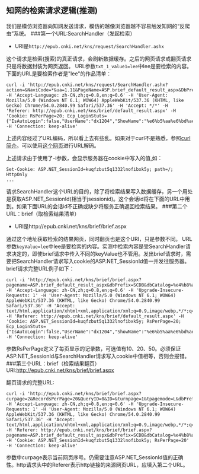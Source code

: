 ## 知网的检索请求逻辑(推测)
我们是模仿浏览器向知网发送请求，模仿的越像浏览器越不容易触发知网的“反爬虫”系统。
###第一个URL:SearchHandler（发起检索）
 - URI是```http://epub.cnki.net/kns/request/SearchHandler.ashx```  

这个请求是检索(搜索)的真正请求，会刷新数据缓存。之后的网页请求或翻页请求只是将数据封装为网页返回。
URL参数```txt_1_value1=lee```中lee是要检索的内容。下面的URL是要检索作者是"lee"的作品清单：
```
curl -i 'http://epub.cnki.net/kns/request/SearchHandler.ashx?action=&NaviCode=*&ua=1.11&PageName=ASP.brief_default_result_aspx&DbPrefix=SCDB&DbCatalog=%e4%b8%ad%e5%9b%bd%e5%ad%a6%e6%9c%af%e6%96%87%e7%8c%ae%e7%bd%91%e7%bb%9c%e5%87%ba%e7%89%88%e6%80%bb%e5%ba%93&ConfigFile=SCDBINDEX.xml&db_opt=CJFQ%2CCJFN%2CCDFD%2CCMFD%2CCPFD%2CIPFD%2CCCND&txt_1_sel=AU%24%3D%7C&txt_1_value1=lee&txt_1_special1=%25&his=0&parentdb=SCDB&__=Wed%20Dec%2014%202016%2019%3A05%3A53%20GMT%2B0800%20(%E4%B8%AD%E5%9B%BD%E6%A0%87%E5%87%86%E6%97%B6%E9%97%B4)' -H 'Accept-Language: zh-CN,zh;q=0.8,en;q=0.6' -H 'User-Agent: Mozilla/5.0 (Windows NT 6.1; WOW64) AppleWebKit/537.36 (KHTML, like Gecko) Chrome/54.0.2840.99 Safari/537.36' -H 'Accept: */*' -H 'Referer: http://epub.cnki.net/kns/brief/default_result.aspx' -H 'Cookie: RsPerPage=20; Ecp_LoginStuts={"IsAutoLogin":false,"UserName":"dx1204","ShowName":"%e6%b5%aa%e6%bd%ae%e7%94%b5%e5%ad%90%e4%bf%a1%e6%81%af%e4%ba%a7%e4%b8%9a%e8%82%a1%e4%bb%bd%e6%9c%89%e9%99%90%e5%85%ac%e5%8f%b8","UserType":"bk","r":"j4l3if"}' -H 'Connection: keep-alive'
```
上述内容经过了URL编码，所以看上去有些乱。如果对于curl不是熟悉，参照[curl简介](https://github.com/imaidev/imaidev.github.io/wiki/cURL%E5%B8%B8%E8%A7%81%E7%94%A8%E6%B3%95)。可以使用[这个网页](http://tool.chinaz.com/tools/urlencode.aspx)进行URL解码。

上述请求由于使用了-i参数，会显示服务器在cookie中写入的值,如：
```
Set-Cookie: ASP.NET_SessionId=kuqfzbut5q1332lnofibxk5y; path=/; HttpOnly
...
```
请求SearchHandler这个URL的目的，除了将检索结果写入数据缓存，另一个用处是获取ASP.NET_SessionId(相当于jsessionid)。这个会话id将在下面的URL中用到。如果下面URL的会话id不正确或缺少将服务正确返回检索结果。
###第二个URL：brief（取检索结果清单）
 - URI是http://epub.cnki.net/kns/brief/brief.aspx  

通过这个地址获取检索的结果网页，同时翻页也是这个URI，只是参数不同。
URL参数```keyValue=lee```中lee是要检索的内容。实测中检索内容是受SearchHandler请求决定的，即使brief请求中传入不同的keyValue也不管用。发出brief请求时，需要把SearchHandler请求写入cookie的ASP.NET_SessionId值一并发往服务器。
brief请求完整URL例子如下：
```
curl -i 'http://epub.cnki.net/kns/brief/brief.aspx?pagename=ASP.brief_default_result_aspx&dbPrefix=SCDB&dbCatalog=%e4%b8%ad%e5%9b%bd%e5%ad%a6%e6%9c%af%e6%96%87%e7%8c%ae%e7%bd%91%e7%bb%9c%e5%87%ba%e7%89%88%e6%80%bb%e5%ba%93&ConfigFile=SCDBINDEX.xml&research=off&keyValue=lee&S=1' -H 'Accept-Language: zh-CN,zh;q=0.8,en;q=0.6' -H 'Upgrade-Insecure-Requests: 1' -H 'User-Agent: Mozilla/5.0 (Windows NT 6.1; WOW64) AppleWebKit/537.36 (KHTML, like Gecko) Chrome/54.0.2840.99 Safari/537.36' -H 'Accept: text/html,application/xhtml+xml,application/xml;q=0.9,image/webp,*/*;q=0.8' -H 'Referer: http://epub.cnki.net/kns/brief/default_result.aspx' -H 'Cookie: ASP.NET_SessionId=kuqfzbut5q1332lnofibxk5y; RsPerPage=20; Ecp_LoginStuts={"IsAutoLogin":false,"UserName":"dx1204","ShowName":"%e6%b5%aa%e6%bd%ae%e7%94%b5%e5%ad%90%e4%bf%a1%e6%81%af%e4%ba%a7%e4%b8%9a%e8%82%a1%e4%bb%bd%e6%9c%89%e9%99%90%e5%85%ac%e5%8f%b8","UserType":"bk","r":"j4l3if"}' -H 'Connection: keep-alive'
```
参数RsPerPage定义了每页显示的记录数，可选值有10、20、50。必须保证ASP.NET_SessionId与SearchHandler请求写入cookie中值相等，否则会报错。
###第三个URL：brief（检索结果翻页）
URI:http://epub.cnki.net/kns/brief/brief.aspx  

翻页请求的完整URL:
```
curl -i 'http://epub.cnki.net/kns/brief/brief.aspx?curpage=2&RecordsPerPage=20&QueryID=0&ID=&turnpage=1&tpagemode=L&dbPrefix=SCDB&Fields=&DisplayMode=listmode&PageName=ASP.brief_default_result_aspx' -H 'Accept-Language: zh-CN,zh;q=0.8,en;q=0.6' -H 'Upgrade-Insecure-Requests: 1' -H 'User-Agent: Mozilla/5.0 (Windows NT 6.1; WOW64) AppleWebKit/537.36 (KHTML, like Gecko) Chrome/54.0.2840.99 Safari/537.36' -H 'Accept: text/html,application/xhtml+xml,application/xml;q=0.9,image/webp,*/*;q=0.8' -H 'Referer: http://epub.cnki.net/kns/brief/brief.aspx?pagename=ASP.brief_default_result_aspx&dbPrefix=SCDB&dbCatalog=%e4%b8%ad%e5%9b%bd%e5%ad%a6%e6%9c%af%e6%96%87%e7%8c%ae%e7%bd%91%e7%bb%9c%e5%87%ba%e7%89%88%e6%80%bb%e5%ba%93&ConfigFile=SCDBINDEX.xml&research=off&keyValue=lee&S=1' -H 'Cookie: ASP.NET_SessionId=kuqfzbut5q1332lnofibxk5y; RsPerPage=20' -H 'Connection: keep-alive'
```
参数中curpage表示当前网页序号。仍需要注意ASP.NET_SessionId值的正确性。http请求头中的Referer表示http链接的来源网页URL，应填入第二个URL。

